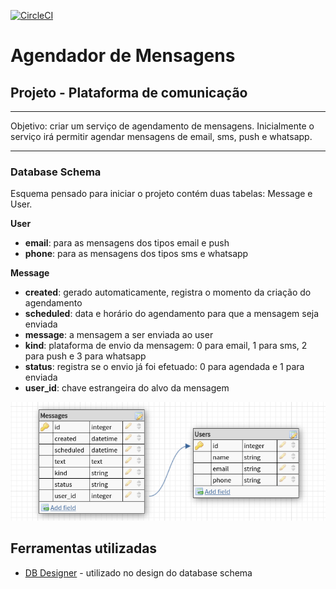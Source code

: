 [![CircleCI](https://circleci.com/gh/mrsbelo/message_scheduler/tree/master.svg?style=svg)](https://circleci.com/gh/mrsbelo/message_scheduler/tree/master)

# Agendador de Mensagens

## Projeto - Plataforma de comunicação
---

Objetivo: criar um serviço de agendamento de mensagens. Inicialmente o serviço irá permitir agendar mensagens de email, sms, push e whatsapp.

---

### Database Schema

Esquema pensado para iniciar o projeto contém duas tabelas: Message e User. 

**User** 
- **email**: para as mensagens dos tipos email e push
- **phone**: para as mensagens dos tipos sms e whatsapp

**Message** 

- **created**: gerado automaticamente, registra o momento da criação do agendamento
- **scheduled**: data e horário do agendamento para que a mensagem seja enviada
- **message**: a mensagem a ser enviada ao user
- **kind**: plataforma de envio da mensagem: 0 para email, 1 para sms, 2 para push e 3 para whatsapp
- **status**: registra se o envio já foi efetuado: 0 para agendada e 1 para enviada
- **user_id**: chave estrangeira do alvo da mensagem

![](docs/db_schema.png)


 ## Ferramentas utilizadas

 - [DB Designer](https://www.dbdesigner.net/) - utilizado no design do database schema